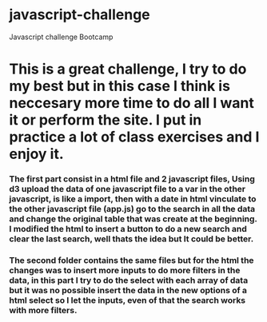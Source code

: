 # javascript-challenge
Javascript challenge Bootcamp

# This is a great challenge, I try to do my best but in this case I think  is neccesary more time to do all I want it or perform the site. I put in practice a lot of class exercises and I enjoy it.
### The first part consist in a html file and 2 javascript files, Using d3 upload the data of one javascript file  to a var in the other javascript, is like a import, then with a date in html vinculate to the other javascript file (app.js) go to the search in all the data and change the original table that was create at the beginning. I modified the html to insert a button to do a new search and clear the last search, well thats the idea but It could be better.
### The second folder contains the same files but for the html the changes was to insert more inputs to do more filters in the data, in this part I try to do the select with each array of data but it was no possible insert the data in the new options of a html select so I let the inputs, even of that the search works with more filters.
